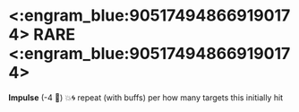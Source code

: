 # <:engram_blue:905174948669190174> RARE <:engram_blue:905174948669190174>

**Impulse** (-4 :large_blue_diamond:) :boom::cyclone: repeat (with buffs) per how many targets this initially hit
